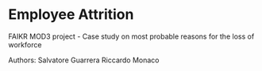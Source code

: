 # Employee Attrition
FAIKR MOD3 project - Case study on most probable reasons for the loss of workforce

Authors: 
  Salvatore Guarrera
  Riccardo Monaco
 
